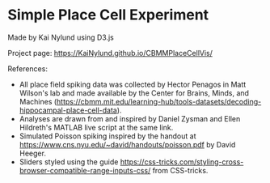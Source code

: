 
# Simple Place Cell Experiment
Made by Kai Nylund using D3.js

Project page: https://KaiNylund.github.io/CBMMPlaceCellVis/

References:

- All place field spiking data was collected by Hector Penagos in Matt Wilson's lab and made available by the Center for Brains, Minds, and Machines (https://cbmm.mit.edu/learning-hub/tools-datasets/decoding-hippocampal-place-cell-data).
- Analyses are drawn from and inspired by Daniel Zysman and Ellen Hildreth's MATLAB live script at
the same link.
- Simulated Poisson spiking inspired by the handout at https://www.cns.nyu.edu/~david/handouts/poisson.pdf by David Heeger.
- Sliders styled using the guide https://css-tricks.com/styling-cross-browser-compatible-range-inputs-css/
from CSS-tricks.
